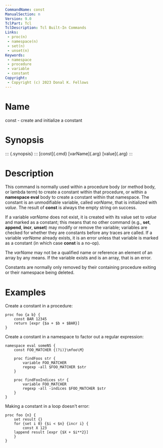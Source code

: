```yaml
---
CommandName: const
ManualSection: n
Version: 9.0
TclPart: Tcl
TclDescription: Tcl Built-In Commands
Links:
 - proc(n)
 - namespace(n)
 - set(n)
 - unset(n)
Keywords:
 - namespace
 - procedure
 - variable
 - constant
Copyright:
 - Copyright (c) 2023 Donal K. Fellows
---
```


# Name

const - create and initialize a constant

# Synopsis

::: {.synopsis} :::
[const]{.cmd} [varName]{.arg} [value]{.arg}
:::

# Description

This command is normally used within a procedure body (or method body, or lambda term) to create a constant within that procedure, or within a **namespace eval** body to create a constant within that namespace. The constant is an unmodifiable variable, called *varName*, that is initialized with *value*. The result of **const** is always the empty string on success.

If a variable *varName* does not exist, it is created with its value set to *value* and marked as a constant; this means that no other command (e.g., **set**, **append**, **incr**, **unset**) may modify or remove the variable; variables are checked for whether they are constants before any traces are called. If a variable *varName* already exists, it is an error unless that variable is marked as a constant (in which case **const** is a no-op).

The *varName* may not be a qualified name or reference an element of an array by any means. If the variable exists and is an array, that is an error.

Constants are normally only removed by their containing procedure exiting or their namespace being deleted.

# Examples

Create a constant in a procedure:

```
proc foo {a b} {
    const BAR 12345
    return [expr {$a + $b + $BAR}]
}
```

Create a constant in a namespace to factor out a regular expression:

```
namespace eval someNS {
    const FOO_MATCHER {(?i)}\mfoo\M}

    proc findFoos str {
        variable FOO_MATCHER
        regexp -all $FOO_MATCHER $str
    }

    proc findFooIndices str {
        variable FOO_MATCHER
        regexp -all -indices $FOO_MATCHER $str
    }
}
```

Making a constant in a loop doesn't error:

```
proc foo {n} {
    set result {}
    for {set i 0} {$i < $n} {incr i} {
        const X 123
	lappend result [expr {$X + $i**2}]
    }
}
```

